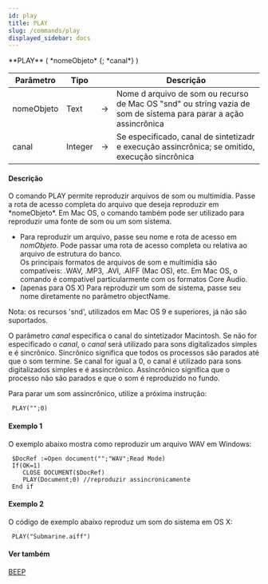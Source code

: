 ```yaml
---
id: play
title: PLAY
slug: /commands/play
displayed_sidebar: docs
---
```


<!--REF #_command_.PLAY.Syntax-->**PLAY** ( *nomeObjeto* {; *canal*} )<!-- END REF-->
<!--REF #_command_.PLAY.Params-->
| Parâmetro | Tipo |  | Descrição |
| --- | --- | --- | --- |
| nomeObjeto | Text | &#8594;  | Nome d arquivo de som ou recurso de Mac OS "snd" ou string vazia de som de sistema para parar a ação assincrônica |
| canal | Integer | &#8594;  | Se especificado, canal de sintetizadr e execução assincrônica; se omitido, execução sincrônica |

<!-- END REF-->

#### Descrição 

<!--REF #_command_.PLAY.Summary-->O comando PLAY permite reproduzir arquivos de som ou multimídia.<!-- END REF--> Passe a rota de acesso completa do arquivo que deseja reproduzir em *nomeObjeto*. Em Mac OS, o comando também pode ser utilizado para reproduzir uma fonte de som ou um som sistema. 

* Para reproduzir um arquivo, passe seu nome e rota de acesso em *nomObjeto*. Pode passar uma rota de acesso completa ou relativa ao arquivo de estrutura do banco.  
Os principais formatos de arquivos de som e multimídia são compatíveis: .WAV, .MP3, .AVI, .AIFF (Mac OS), etc. Em Mac OS, o comando é compatível particularmente com os formatos Core Audio.
* (apenas para OS X) Para reproduzir um som de sistema, passe seu nome diretamente no parâmetro objectName.

Nota: os recursos 'snd', utilizados em Mac OS 9 e superiores, já não são suportados.  

O parâmetro *canal* especifica o canal do sintetizador Macintosh. Se não for especificado o *canal*, o *canal* será utilizado para sons digitalizados simples e é sincrônico. Sincrônico significa que todos os processos são parados até que o som termine. Se canal for igual a 0, o canal é utilizado para sons digitalizados simples e é assincrônico. Assincrônico significa que o processo não são parados e que o som é reproduzido no fundo.  
  
Para parar um som assincrônico, utilize a próxima instrução:

```4d
 PLAY("";0)
```

  
#### Exemplo 1 

O exemplo abaixo mostra como reproduzir um arquivo WAV em Windows:  
  
```4d
 $DocRef :=Open document("";"WAV";Read Mode)
 If(OK=1)
    CLOSE DOCUMENT($DocRef)
    PLAY(Document;0) //reproduzir assincronicamente
 End if
```

  
#### Exemplo 2 

O código de exemplo abaixo reproduz um som do sistema em OS X:

```4d
 PLAY("Submarine.aiff")
```

#### Ver também 

[BEEP](beep.md)  